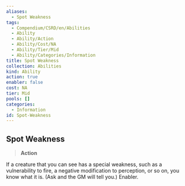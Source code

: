 ```yaml
---
aliases:
  - Spot Weakness
tags:
  - Compendium/CSRD/en/Abilities
  - Ability
  - Ability/Action
  - Ability/Cost/NA
  - Ability/Tier/Mid
  - Ability/Categories/Information
title: Spot Weakness
collection: Abilities
kind: Ability
action: true
enabler: false
cost: NA
tier: Mid
pools: []
categories:
  - Information
id: Spot-Weakness
---
```

## Spot Weakness    
>**Action**  
    
If a creature that you can see has a special weakness, such as a vulnerability to fire, a negative modification to perception, or so on, you know what it is. (Ask and the GM will tell you.) Enabler.
